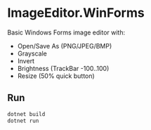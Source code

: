 # ImageEditor.WinForms

Basic Windows Forms image editor with:
- Open/Save As (PNG/JPEG/BMP)
- Grayscale
- Invert
- Brightness (TrackBar -100..100)
- Resize (50% quick button)

## Run
```bash
dotnet build
dotnet run
```
